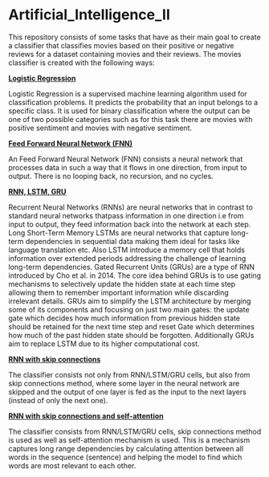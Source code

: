 # Artificial_Intelligence_II
This repository consists of some tasks that have as their main goal to create a classifier that classifies movies based on their positive or negative reviews for a dataset containing movies and their reviews.
The movies classifier is created with the following ways:

[**Logistic Regression**](https://github.com/DimOriCoding/Artificial-Intelligence-II/blob/main/Logistic_Regression_Movies_Classifier.ipynb)

Logistic Regression is a supervised machine learning algorithm used for classification problems. It predicts the probability that an input belongs to a specific class. It is used for binary classification where the output can be one of two possible categories such as for this task there are movies with positive sentiment and movies with negative sentiment.

[**Feed Forward Neural Network (FNN)**](https://github.com/DimOriCoding/Artificial-Intelligence-II/blob/main/FNN_Movies_Classifier.ipynb)

An Feed Forward Neural Network (FNN) consists a neural network that processes data in such a way that it flows in one direction, from input to output. There is no looping back, no recursion, and no cycles.

[**RNN, LSTM, GRU**](https://github.com/DimOriCoding/Artificial-Intelligence-II/blob/main/RNN_Movies_Classifier.ipynb)

Recurrent Neural Networks (RNNs) are neural networks that in contrast to standard neural networks thatpass information in one direction i.e from input to output, they feed information back into the network at each step.
Long Short-Term Memory LSTMs are neural networks that capture long-term dependencies in sequential data making them ideal for tasks like language translation etc. Also LSTM introduce a memory cell that holds information over extended periods addressing the challenge of learning long-term dependencies.
Gated Recurrent Units (GRUs) are a type of RNN introduced by Cho et al. in 2014. The core idea behind GRUs is to use gating mechanisms to selectively update the hidden state at each time step allowing them to remember important information while discarding irrelevant details. GRUs aim to simplify the LSTM architecture by merging some of its components and focusing on just two main gates: the update gate which decides how much information from previous hidden state should be retained for the next time step and reset Gate which determines how much of the past hidden state should be forgotten. Additionally GRUs aim to replace LSTM due to its higher computational cost.



[**RNN with skip connections**](https://github.com/DimOriCoding/Artificial-Intelligence-II/blob/main/RNN_Movies_Classifier_with_skip_connections.ipynb)

The classifier consists not only from RNN/LSTM/GRU cells, but also from skip connections method, where some layer in the neural network are skipped and the output of one layer is fed as the input to the next layers (instead of only the next one).

[**RNN with skip connections and self-attention**](https://github.com/DimOriCoding/Artificial-Intelligence-II/blob/main/RNN_Movies_Classifier_with_skip_connections_and_self_attention.ipynb)

The classifier consists from RNN/LSTM/GRU cells, skip connections method is used as well as self-attention mechanism is used. This is a mechanism captures long range dependencies by calculating attention between all words in the sequence (sentence) and helping the model to find which words are most relevant to each other.
